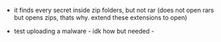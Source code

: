 - it finds every secret inside zip folders, but not rar (does not open rars but opens zips, thats why. extend these extensions to open)

- test uploading a malware - idk how but needed -